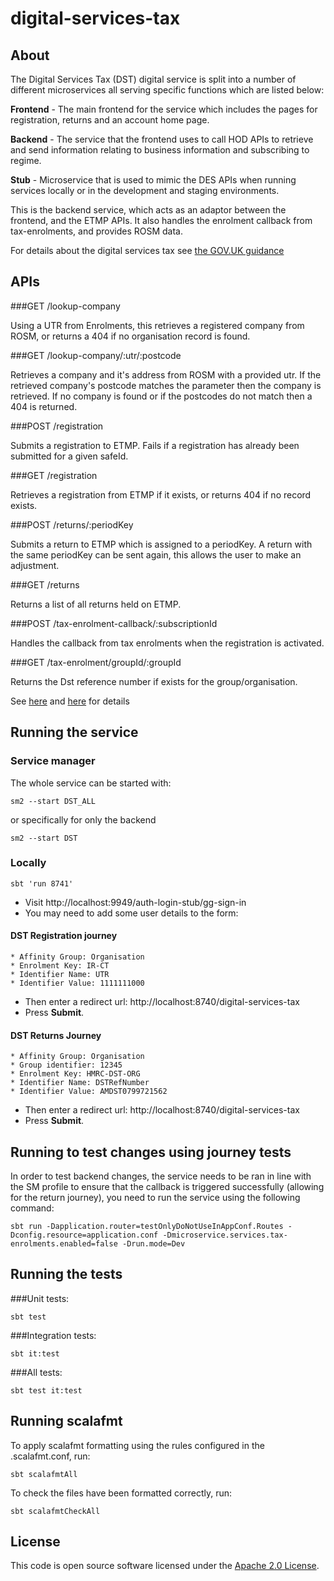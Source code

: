 
# digital-services-tax

## About
The Digital Services Tax (DST) digital service is split into a number of different microservices all serving specific functions which are listed below:

**Frontend** - The main frontend for the service which includes the pages for registration, returns and an account home page.

**Backend** - The service that the frontend uses to call HOD APIs to retrieve and send information relating to business information and subscribing to regime.

**Stub** - Microservice that is used to mimic the DES APIs when running services locally or in the development and staging environments.

This is the backend service, which acts as an adaptor between the frontend, and the ETMP APIs. It also handles the enrolment callback from tax-enrolments, and provides ROSM data. 

For details about the digital services tax see [the GOV.UK guidance](https://www.gov.uk/government/consultations/digital-services-tax-draft-guidance)

## APIs

###GET  /lookup-company

Using a UTR from Enrolments, this retrieves a registered company from ROSM, or returns a 404 if no organisation record is found.

###GET  /lookup-company/:utr/:postcode

Retrieves a company and it's address from ROSM with a provided utr. If the retrieved company's postcode matches the parameter then the company is retrieved. If no company is found or if the postcodes do not match then a 404 is returned.  

###POST /registration

Submits a registration to ETMP. Fails if a registration has already been submitted for a given safeId.

###GET  /registration

Retrieves a registration from ETMP if it exists, or returns 404 if no record exists.                 

###POST /returns/:periodKey

Submits a return to ETMP which is assigned to a periodKey. A return with the same periodKey can be sent again, this allows the user to make an adjustment.

###GET  /returns

Returns a list of all returns held on ETMP.  

###POST /tax-enrolment-callback/:subscriptionId

Handles the callback from tax enrolments when the registration is activated.    

###GET /tax-enrolment/groupId/:groupId

Returns the Dst reference number if exists for the group/organisation.

See [here](https://github.com/HMRC/tax-enrolments#put-tax-enrolmentssubscriptionssubscriptionidissuer) and [here](https://github.com/HMRC/tax-enrolments#put-tax-enrolmentssubscriptionssubscriptionidsubscriber) for details

## Running the service
### Service manager
The whole service can be started with:

`sm2 --start DST_ALL`

or specifically for only the backend

`sm2 --start DST`

### Locally

`sbt 'run 8741'`

* Visit http://localhost:9949/auth-login-stub/gg-sign-in
* You may need to add some user details to the form:
#### DST Registration journey
    * Affinity Group: Organisation
    * Enrolment Key: IR-CT
    * Identifier Name: UTR
    * Identifier Value: 1111111000
* Then enter a redirect url: http://localhost:8740/digital-services-tax
* Press **Submit**.

#### DST Returns Journey
    * Affinity Group: Organisation
    * Group identifier: 12345
    * Enrolment Key: HMRC-DST-ORG
    * Identifier Name: DSTRefNumber
    * Identifier Value: AMDST0799721562
* Then enter a redirect url: http://localhost:8740/digital-services-tax
* Press **Submit**.

## Running to test changes using journey tests

In order to test backend changes, the service needs to be ran in line with the SM profile to ensure that the callback is triggered successfully (allowing for the return journey), you need to run the service using the following command:

`sbt run -Dapplication.router=testOnlyDoNotUseInAppConf.Routes -Dconfig.resource=application.conf -Dmicroservice.services.tax-enrolments.enabled=false -Drun.mode=Dev`


## Running the tests

###Unit tests:

`sbt test`

###Integration tests:

`sbt it:test`

###All tests:

`sbt test it:test`

## Running scalafmt

To apply scalafmt formatting using the rules configured in the .scalafmt.conf, run:

`sbt scalafmtAll`

To check the files have been formatted correctly, run:

`sbt scalafmtCheckAll`

## License

This code is open source software licensed under the [Apache 2.0 License]("http://www.apache.org/licenses/LICENSE-2.0.html").
